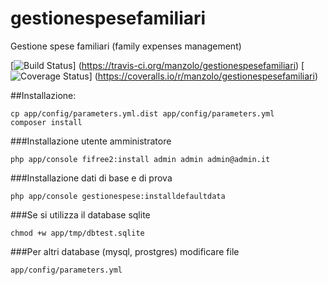 # gestionespesefamiliari
Gestione spese familiari (family expenses management)

[![Build Status](https://travis-ci.org/manzolo/gestionespesefamiliari.svg?branch=master)]
(https://travis-ci.org/manzolo/gestionespesefamiliari) [![Coverage Status](https://img.shields.io/coveralls/manzolo/gestionespesefamiliari.svg)] 
(https://coveralls.io/r/manzolo/gestionespesefamiliari)

##Installazione:
```
cp app/config/parameters.yml.dist app/config/parameters.yml
composer install
```
###Installazione utente amministratore
```
php app/console fifree2:install admin admin admin@admin.it
```
###Installazione dati di base e di prova
```
php app/console gestionespese:installdefaultdata
```
###Se si utilizza il database sqlite
```
chmod +w app/tmp/dbtest.sqlite
```
###Per altri database (mysql, prostgres) modificare file 
```
app/config/parameters.yml
```




